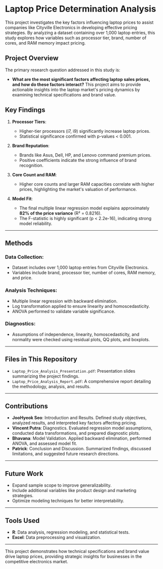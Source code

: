 # Laptop Price Determination Analysis
This project investigates the key factors influencing laptop prices to assist companies like Cityville Electronics in developing effective pricing strategies. By analyzing a dataset containing over 1,000 laptop entries, this study explores how variables such as processor tier, brand, number of cores, and RAM memory impact pricing.

## Project Overview
The primary research question addressed in this study is:
- **What are the most significant factors affecting laptop sales prices, and how do these factors interact?**
This project aims to provide actionable insights into the laptop market's pricing dynamics by examining technical specifications and brand value.

## Key Findings
1. **Processor Tiers**:
   - Higher-tier processors (i7, i9) significantly increase laptop prices.
   - Statistical significance confirmed with p-values < 0.001.

2. **Brand Reputation**:
   - Brands like Asus, Dell, HP, and Lenovo command premium prices.
   - Positive coefficients indicate the strong influence of brand recognition.

3. **Core Count and RAM**:
   - Higher core counts and larger RAM capacities correlate with higher prices, highlighting the market's valuation of performance.

4. **Model Fit**:
   - The final multiple linear regression model explains approximately **82% of the price variance** (R² = 0.8216).
   - The F-statistic is highly significant (p < 2.2e-16), indicating strong model reliability.

---

## Methods
### Data Collection:
- Dataset includes over 1,000 laptop entries from Cityville Electronics.
- Variables include brand, processor tier, number of cores, RAM memory, and price.

### Analysis Techniques:
- Multiple linear regression with backward elimination.
- Log transformation applied to ensure linearity and homoscedasticity.
- ANOVA performed to validate variable significance.

### Diagnostics:
- Assumptions of independence, linearity, homoscedasticity, and normality were checked using residual plots, QQ plots, and boxplots.

---

## Files in This Repository
- `Laptop_Price_Analysis_Presentation.pdf`: Presentation slides summarizing the project findings.
- `Laptop_Price_Analysis_Report.pdf`: A comprehensive report detailing the methodology, analysis, and results.

---

## Contributions
- **JooHyeok Seo**: Introduction and Results. Defined study objectives, analyzed results, and interpreted key factors affecting pricing.
- **Vincent Putra**: Diagnostics. Evaluated regression model assumptions, conducted data transformations, and prepared diagnostic plots.
- **Bhavana**: Model Validation. Applied backward elimination, performed ANOVA, and assessed model fit.
- **Patrick**: Conclusion and Discussion. Summarized findings, discussed limitations, and suggested future research directions.

---

## Future Work
- Expand sample scope to improve generalizability.
- Include additional variables like product design and marketing strategies.
- Optimize modeling techniques for better interpretability.

---

## Tools Used
- **R**: Data analysis, regression modeling, and statistical tests.
- **Excel**: Data preprocessing and visualization.

---

This project demonstrates how technical specifications and brand value drive laptop prices, providing strategic insights for businesses in the competitive electronics market.
